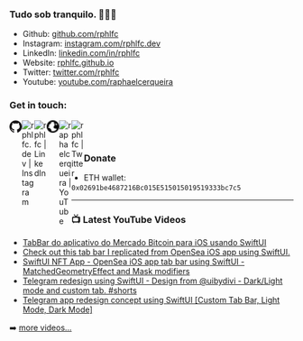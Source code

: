 ### Tudo sob tranquilo. 🙅🏼‍♀️

- Github: [github.com/rphlfc][github]
- Instagram: [instagram.com/rphlfc.dev][instagram]
- LinkedIn: [linkedin.com/in/rphlfc][linkedin]
- Website: [rphlfc.github.io][website]
- Twitter: [twitter.com/rphlfc][twitter]
- Youtube: [youtube.com/raphaelcerqueira][youtube]

### Get in touch:

[<img align="left" alt="rphlfc | GitHub" width="22px" src="https://raw.githubusercontent.com/github/explore/78df643247d429f6cc873026c0622819ad797942/topics/github/github.png" />][github]
[<img align="left" alt="rphlfc.dev | Instagram" width="22px" src="https://cdn.jsdelivr.net/npm/simple-icons@v3/icons/instagram.svg" />][instagram]
[<img align="left" alt="rphlfc | LinkedIn" width="22px" src="https://cdn.jsdelivr.net/npm/simple-icons@v3/icons/linkedin.svg" />][linkedin]
[<img align="left" alt="rphlfc.github.io" width="22px" src="https://raw.githubusercontent.com/iconic/open-iconic/master/svg/globe.svg" />][website]
[<img align="left" alt="raphaelcerqueira | YouTube" width="22px" src="https://cdn.jsdelivr.net/npm/simple-icons@v3/icons/youtube.svg" />][youtube]
[<img align="left" alt="rphlfc | Twitter" width="22px" src="https://cdn.jsdelivr.net/npm/simple-icons@v3/icons/twitter.svg" />][twitter]

<br/>
<br/>

### Donate
 * ETH wallet: `0x02691be4687216Bc015E515015019519333bc7c5`

---

### 📺 Latest YouTube Videos

<!-- YOUTUBE:START -->
- [TabBar do aplicativo do Mercado Bitcoin para iOS usando SwiftUI](https://www.youtube.com/watch?v=1E24A7BF8WU)
- [Check out this tab bar I replicated from OpenSea iOS app using SwiftUI.](https://www.youtube.com/watch?v=W0EZ5zG8kD8)
- [SwiftUI NFT App - OpenSea iOS app tab bar using SwiftUI - MatchedGeometryEffect and Mask modifiers](https://www.youtube.com/watch?v=umkF4rdVpJE)
- [Telegram redesign using SwiftUI - Design from @uibydivi - Dark/Light mode and custom tab. #shorts](https://www.youtube.com/watch?v=shOCCmMXwNI)
- [Telegram app redesign concept using SwiftUI [Custom Tab Bar, Light Mode, Dark Mode]](https://www.youtube.com/watch?v=TsaJL9QLIdQ)
<!-- YOUTUBE:END -->

➡️ [more videos...][youtube]

[github]: https://github.com/rphlfc
[instagram]: https://instagram.com/rphlfc.dev
[linkedin]: https://linkedin.com/in/rphlfc
[website]: https://rphlfc.github.io
[twitter]: https://twitter.com/rphlfc
[youtube]: https://youtube.com/raphaelcerqueira
